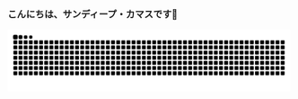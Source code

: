 ### こんにちは、サンディープ・カマスです👋

  ![Snake animation](https://github.com/mssandeepkamath/mssandeepkamath/blob/output/github-contribution-grid-snake.svg)

